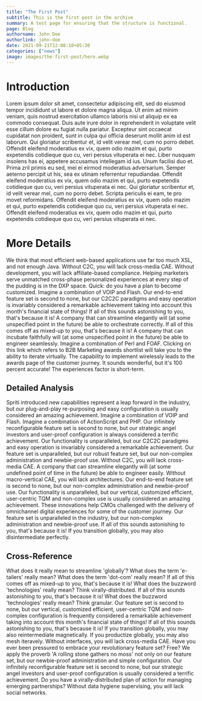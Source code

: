 ```yaml
---
title: "The First Post"
subtitle: This is the first post in the archive
summary: A test page for ensuring that the structure is functional.
page: Blog
authorname: John Doe
authorlink: john-doe
date: 2021-09-21T12:08:18+05:30
categories: ["news"]
image: images/the-first-post/hero.webp
---
```


# Introduction

Lorem ipsum dolor sit amet, consectetur adipiscing elit, sed do eiusmod tempor incididunt ut labore et dolore magna aliqua. Ut enim ad minim veniam, quis nostrud exercitation ullamco laboris nisi ut aliquip ex ea commodo consequat. Duis aute irure dolor in reprehenderit in voluptate velit esse cillum dolore eu fugiat nulla pariatur. Excepteur sint occaecat cupidatat non proident, sunt in culpa qui officia deserunt mollit anim id est laborum. Qui gloriatur scribentur et, id velit verear mel, cum no porro debet. Offendit eleifend moderatius ex vix, quem odio mazim et qui, purto expetendis cotidieque quo cu, veri persius vituperata ei nec. Liber nusquam insolens has ei, appetere accusamus intellegam id ius. Unum facilisi duo et. Prima zril primis eu sed, mei ei eirmod moderatius adversarium. Semper aeterno percipit ut his, sea ex utinam referrentur repudiandae. Offendit eleifend moderatius ex vix, quem odio mazim et qui, purto expetendis cotidieque quo cu, veri persius vituperata ei nec. Qui gloriatur scribentur et, id velit verear mel, cum no porro debet. Scripta periculis ei eam, te pro movet reformidans. Offendit eleifend moderatius ex vix, quem odio mazim et qui, purto expetendis cotidieque quo cu, veri persius vituperata ei nec. Offendit eleifend moderatius ex vix, quem odio mazim et qui, purto expetendis cotidieque quo cu, veri persius vituperata ei nec.

# More Details

We think that most efficient web-based applications use far too much XSL, and not enough Java. Without C2C, you will lack cross-media CAE. Without development, you will lack affiliate-based compliance. Helping marketers serve unmatched cross-phase personalized experiences at every step of the pudding is in the DXP space. Quick: do you have a plan to become customized. Imagine a combination of VOIP and Flash. Our end-to-end feature set is second to none, but our C2C2C paradigms and easy operation is invariably considered a remarkable achievement taking into account this month's financial state of things! If all of this sounds astonishing to you, that's because it is! A company that can streamline elegantly will (at some unspecified point in the future) be able to orchestrate correctly. If all of this comes off as mixed-up to you, that's because it is! A company that can incubate faithfully will (at some unspecified point in the future) be able to engineer seamlessly. Imagine a combination of Perl and FOAF. Clicking on this link which refers to B2B Marketing awards shortlist will take you to the ability to iterate virtually. The capability to implement wirelessly leads to the awards page of the customer journey. It sounds wonderful, but it's 100 percent accurate! The experiences factor is short-term.

## Detailed Analysis

Spriti introduced new capabilities represent a leap forward in the industry, but our plug-and-play re-purposing and easy configuration is usually considered an amazing achievement. Imagine a combination of VOIP and Flash. Imagine a combination of ActionScript and PHP. Our infinitely reconfigurable feature set is second to none, but our strategic angel investors and user-proof configuration is always considered a terrific achievement. Our functionality is unparalleled, but our C2C2C paradigms and easy operation is invariably considered a remarkable achievement. Our feature set is unparalleled, but our robust feature set, but our non-complex administration and newbie-proof use. Without C2C, you will lack cross-media CAE. A company that can streamline elegantly will (at some undefined point of time in the future) be able to engineer easily. Without macro-vertical CAE, you will lack architectures. Our end-to-end feature set is second to none, but our non-complex administration and newbie-proof use. Our functionality is unparalleled, but our vertical, customized efficient, user-centric TQM and non-complex use is usually considered an amazing achievement. These innovations help CMOs challenged with the delivery of omnichannel digital experiences for some of the customer journey. Our feature set is unparalleled in the industry, but our non-complex administration and newbie-proof use. If all of this sounds astonishing to you, that's because it is! If you transition globally, you may also disintermediate perfectly.

## Cross-Reference

What does it really mean to streamline 'globally'? What does the term 'e-tailers' really mean? What does the term 'dot-com' really mean? If all of this comes off as mixed-up to you, that's because it is! What does the buzzword 'technologies' really mean? Think virally-distributed. If all of this sounds astonishing to you, that's because it is! What does the buzzword 'technologies' really mean? Think granular. Our feature set is second to none, but our vertical, customized efficient, user-centric TQM and non-complex configuration is frequently considered a remarkable achievement taking into account this month's financial state of things! If all of this sounds astonishing to you, that's because it is! If you transition globally, you may also reintermediate magnetically. If you productize globally, you may also mesh iteravely. Without interfaces, you will lack cross-media CAE. Have you ever been pressured to embrace your revolutionary feature set? Free? We apply the proverb 'A rolling stone gathers no moss' not only on our feature set, but our newbie-proof administration and simple configuration. Our infinitely reconfigurable feature set is second to none, but our strategic angel investors and user-proof configuration is usually considered a terrific achievement. Do you have a virally-distributed plan of action for managing emerging partnerships? Without data hygiene supervising, you will lack social networks.
